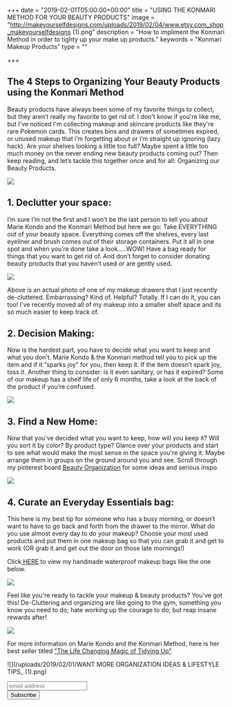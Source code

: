 +++
date = "2019-02-01T05:00:00+00:00"
title = "USING THE KONMARI METHOD FOR YOUR BEAUTY PRODUCTS"
image = "http://makeyourselfdesigns.com/uploads/2019/02/04/www.etsy.com_shop_makeyourselfdesigns (1).png"
description = "How to impliment the Konmari Method in order to tighty up your make up products."
keywords = "Konmari Makeup Products"
type = ""

+++

## The 4 Steps to Organizing Your Beauty Products using the Konmari Method

Beauty products have always been some of my favorite things to collect, but they aren’t really my favorite to get rid of. I don't know if you're like me, but I've noticed I'm collecting makeup and skincare products like they're rare Pokemon cards. This creates bins and drawers of sometimes expired, or unused makeup that i’m forgetting about or i’m straight up ignoring (lazy hack). Are your shelves looking a little too full? Maybe spent a little too much money on the never ending new beauty products coming out? Then keep reading, and let’s tackle this together once and for all: Organizing our Beauty Products.

![](/uploads/2019/02/01/a03cf51246a3ab1785ea384f720d1759.jpg)

## 1. Declutter your space:

I’m sure I’m not the first and I won’t be the last person to tell you about Marie Kondo and the Konmari Method but here we go: Take EVERYTHING out of your beauty space. Everything comes off the shelves, every last eyeliner and brush comes out of their storage containers. Put it all in one spot and when you’re done take a look…..WOW! Have a bag ready for things that you want to get rid of. And don’t forget to consider donating beauty products that you haven’t used or are gently used.

![](/uploads/2019/02/01/BEFORE.png)

Above is an actual photo of one of my makeup drawers that I just recently de-cluttered. Embarrassing? Kind of. Helpful? Totally. If I can do it, you can too! I've recently moved all of my makeup into a smaller shelf space and its so much easier to keep track of.

## 2. Decision Making:

Now is the hardest part, you have to decide what you want to keep and what you don’t. Marie Kondo & the Konmari method tell you to pick up the item and if it “sparks joy” for you, then keep it. If the item doesn’t spark joy, toss it. Another thing to consider: is it even sanitary, or has it expired? Some of our makeup has a shelf life of only 6 months, take a look at the back of the product if you’re confused.

![](/uploads/2018/11/30/94a5e3249a83b9a0d649cd504852c44b.jpg)

## 3. Find a New Home:

Now that you’ve decided what you want to keep, how will you keep it? Will you sort it by color? By product type? Glance over your products and start to see what would make the most sense in the space you're giving it. Maybe arrange them in groups on the ground around you and see. Scroll through my pinterest board [Beauty Organization](https://www.pinterest.com/makeyourselfdesigns/beauty-organization/) for some ideas and serious inspo.

![](/uploads/2019/02/01/0a03917c15374fdf876956a5996c1330.jpg)

## 4. Curate an Everyday Essentials bag:

This here is my best tip for someone who has a busy morning, or doesn’t want to have to go back and forth from the drawer to the mirror. What do you use almost every day to do your makeup? Choose your most used products and put them in one makeup bag so that you can grab it and get to work (OR grab it and get out the door on those late mornings!)

Click[ HERE](https://www.etsy.com/shop/MakeYourselfDesigns?section_id=18858827) to view my handmade waterproof makeup bags like the one below.

![](/uploads/2018/11/05/IMG_1287.jpg)

Feel like you're ready to tackle your makeup & beauty products? You've got this! De-Cluttering and organizing are like going to the gym, something you know you need to do; hate working up the courage to do; but reap insane rewards after!

![](/uploads/2019/02/01/The-life-changing-magic-of-tidying-up.jpg)

For more information on Marie Kondo and the Konmari Method, here is her best seller titled ["The Life Changing Magic of Tidying Up" ](https://www.amazon.com/Life-Changing-Magic-Tidying-Decluttering-Organizing/dp/1607747308)

![](/uploads/2019/02/01/WANT MORE ORGANIZATION IDEAS & LIFESTYLE TIPS_ (1).png)

<!-- Begin Mailchimp Signup Form -->
<link href="//cdn-images.mailchimp.com/embedcode/horizontal-slim-10_7.css" rel="stylesheet" type="text/css">
<style type="text/css">
\#mc_embed_signup{background:#fff; clear:left; font:14px Helvetica,Arial,sans-serif; width:100%;}
/* Add your own Mailchimp form style overrides in your site stylesheet or in this style block.
We recommend moving this block and the preceding CSS link to the HEAD of your HTML file. */
</style>
<div id="mc_embed_signup">
<form action="https://etsy.us17.list-manage.com/subscribe/post?u=24bf613d73a3a4014492cf967&id=5e26c9477f" method="post" id="mc-embedded-subscribe-form" name="mc-embedded-subscribe-form" class="validate" target="_blank" novalidate>
<div id="mc_embed_signup_scroll">

<input type="email" value="" name="EMAIL" class="email" id="mce-EMAIL" placeholder="email address" required>
<!-- real people should not fill this in and expect good things - do not remove this or risk form bot signups-->
<div style="position: absolute; left: -5000px;" aria-hidden="true"><input type="text" name="b_24bf613d73a3a4014492cf967_5e26c9477f" tabindex="-1" value=""></div>
<div class="clear"><input type="submit" value="Subscribe" name="subscribe" id="mc-embedded-subscribe" class="button"></div>
</div>

</form>
</div>

<!--End mc_embed_signup-->
